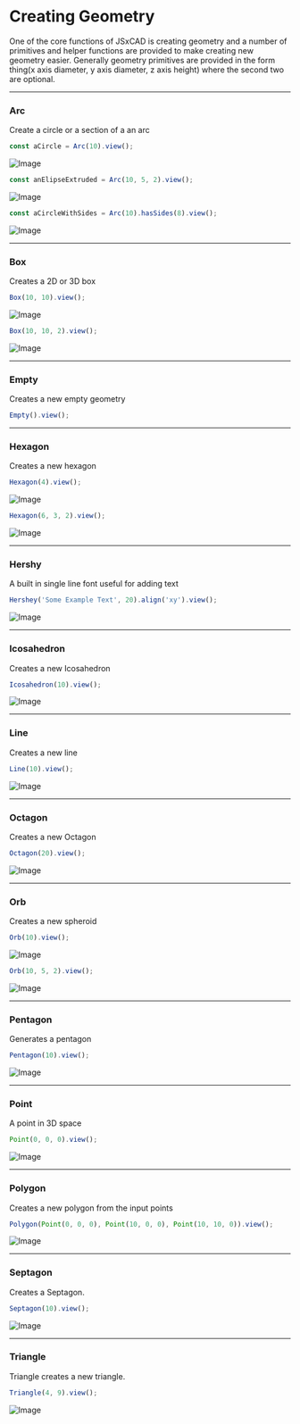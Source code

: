 # Creating Geometry
One of the core functions of JSxCAD is creating geometry and a number of primitives and helper functions are provided to make creating new geometry easier. Generally geometry primitives are provided in the form thing(x axis diameter, y axis diameter, z axis height) where the second two are optional.

---
### Arc
Create a circle or a section of a an arc

```JavaScript
const aCircle = Arc(10).view();
```

![Image](creating_geometry.md.0.png)

```JavaScript
const anElipseExtruded = Arc(10, 5, 2).view();
```

![Image](creating_geometry.md.1.png)

```JavaScript
const aCircleWithSides = Arc(10).hasSides(8).view();
```

![Image](creating_geometry.md.2.png)

---
### Box
Creates a 2D or 3D box

```JavaScript
Box(10, 10).view();
```

![Image](creating_geometry.md.3.png)

```JavaScript
Box(10, 10, 2).view();
```

![Image](creating_geometry.md.4.png)

---
### Empty
Creates a new empty geometry

```JavaScript
Empty().view();
```

---
### Hexagon
Creates a new hexagon

```JavaScript
Hexagon(4).view();
```

![Image](creating_geometry.md.5.png)

```JavaScript
Hexagon(6, 3, 2).view();
```

![Image](creating_geometry.md.6.png)

---
### Hershy
A built in single line font useful for adding text

```JavaScript
Hershey('Some Example Text', 20).align('xy').view();
```

![Image](creating_geometry.md.7.png)

---
### Icosahedron
Creates a new Icosahedron

```JavaScript
Icosahedron(10).view();
```

![Image](creating_geometry.md.8.png)

---
### Line
Creates a new line

```JavaScript
Line(10).view();
```

![Image](creating_geometry.md.9.png)

---
### Octagon
Creates a new Octagon

```JavaScript
Octagon(20).view();
```

![Image](creating_geometry.md.10.png)

---
### Orb
Creates a new spheroid

```JavaScript
Orb(10).view();
```

![Image](creating_geometry.md.11.png)

```JavaScript
Orb(10, 5, 2).view();
```

![Image](creating_geometry.md.12.png)

---
### Pentagon
Generates a pentagon

```JavaScript
Pentagon(10).view();
```

![Image](creating_geometry.md.13.png)

---
### Point
A point in 3D space

```JavaScript
Point(0, 0, 0).view();
```

![Image](creating_geometry.md.14.png)

---
### Polygon
Creates a new polygon from the input points

```JavaScript
Polygon(Point(0, 0, 0), Point(10, 0, 0), Point(10, 10, 0)).view();
```

![Image](creating_geometry.md.15.png)

---
### Septagon
Creates a Septagon.

```JavaScript
Septagon(10).view();
```

![Image](creating_geometry.md.16.png)

---
### Triangle
Triangle creates a new triangle.

```JavaScript
Triangle(4, 9).view();
```

![Image](creating_geometry.md.17.png)

